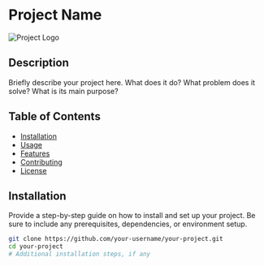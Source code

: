 # Project Name

![Project Logo](link_to_logo.png)

## Description

Briefly describe your project here. What does it do? What problem does it solve? What is its main purpose?

## Table of Contents

- [Installation](#installation)
- [Usage](#usage)
- [Features](#features)
- [Contributing](#contributing)
- [License](#license)

## Installation

Provide a step-by-step guide on how to install and set up your project. Be sure to include any prerequisites, dependencies, or environment setup.

```bash
git clone https://github.com/your-username/your-project.git
cd your-project
# Additional installation steps, if any
